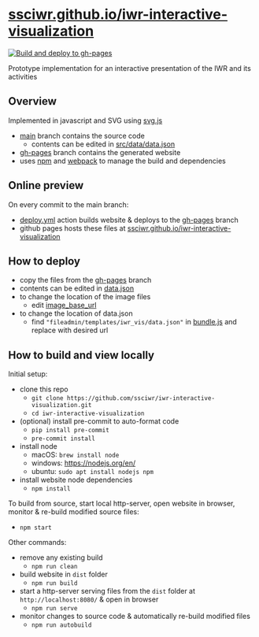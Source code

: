 # [ssciwr.github.io/iwr-interactive-visualization](https://ssciwr.github.io/iwr-interactive-visualization/)

[![Build and deploy to gh-pages](https://github.com/ssciwr/iwr-interactive-visualization/actions/workflows/deploy.yml/badge.svg)](https://github.com/ssciwr/iwr-interactive-visualization/actions/workflows/deploy.yml)

Prototype implementation for an interactive presentation of the IWR and its activities

## Overview

Implemented in javascript and SVG using [svg.js](https://svgjs.dev/)

- [main](https://github.com/ssciwr/iwr-interactive-visualization/tree/main) branch contains the source code
  - contents can be edited in [src/data/data.json](https://github.com/ssciwr/iwr-interactive-visualization/blob/main/src/data/data.json)
- [gh-pages](https://github.com/ssciwr/iwr-interactive-visualization/tree/gh-pages) branch contains the generated website
- uses [npm](https://www.npmjs.com/) and [webpack](https://webpack.js.org/) to manage the build and dependencies

## Online preview

On every commit to the main branch:

- [deploy.yml](https://github.com/ssciwr/iwr-interactive-visualization/actions/workflows/deploy.yml) action builds website & deploys to the [gh-pages](https://github.com/ssciwr/iwr-interactive-visualization/tree/gh-pages) branch
- github pages hosts these files at [ssciwr.github.io/iwr-interactive-visualization](https://ssciwr.github.io/iwr-interactive-visualization/)

## How to deploy

- copy the files from the [gh-pages](https://github.com/ssciwr/iwr-interactive-visualization/tree/gh-pages) branch
- contents can be edited in [data.json](https://github.com/ssciwr/iwr-interactive-visualization/blob/gh-pages/fileadmin/templates/iwr_vis/data.json)
- to change the location of the image files
  - edit [image_base_url](https://github.com/ssciwr/iwr-interactive-visualization/blob/gh-pages/fileadmin/templates/iwr_vis/data.json#L2)
- to change the location of data.json
  - find `"fileadmin/templates/iwr_vis/data.json"` in [bundle.js](https://github.com/ssciwr/iwr-interactive-visualization/blob/gh-pages/bundle.js) and replace with desired url

## How to build and view locally

Initial setup:

- clone this repo
  - `git clone https://github.com/ssciwr/iwr-interactive-visualization.git`
  - `cd iwr-interactive-visualization`
- (optional) install pre-commit to auto-format code
  - `pip install pre-commit`
  - `pre-commit install`
- install node
  - macOS: `brew install node`
  - windows: https://nodejs.org/en/
  - ubuntu: `sudo apt install nodejs npm`
- install website node dependencies
  - `npm install`

To build from source, start local http-server, open website in browser, monitor & re-build modified source files:

- `npm start`

Other commands:

- remove any existing build
  - `npm run clean`
- build website in `dist` folder
  - `npm run build`
- start a http-server serving files from the `dist` folder at `http://localhost:8080/` & open in browser
  - `npm run serve`
- monitor changes to source code & automatically re-build modified files
  - `npm run autobuild`
